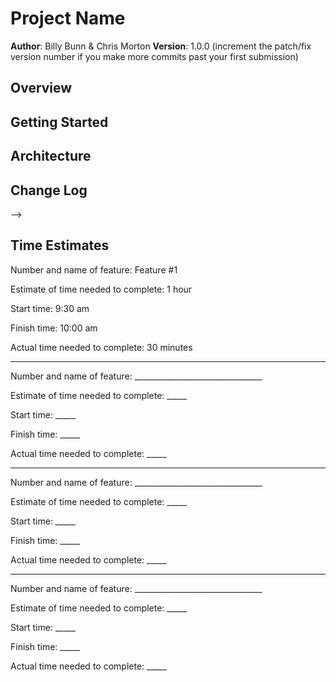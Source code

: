 # Project Name

**Author**: Billy Bunn & Chris Morton
**Version**: 1.0.0 (increment the patch/fix version number if you make more commits past your first submission)

## Overview
<!-- Provide a high level overview of what this application is and why you are building it, beyond the fact that it's an assignment for a Code Fellows 301 class. (i.e. What's your problem domain?) -->

## Getting Started
<!-- What are the steps that a user must take in order to build this app on their own machine and get it running? -->

## Architecture
<!-- Provide a detailed description of the application design. What technologies (languages, libraries, etc) you're using, and any other relevant design information. -->

## Change Log
<!-- Use this area to document the iterative changes made to your application as each feature is successfully implemented. Use time stamps. Here's an examples:

01-01-2001 4:59pm - Application now has a fully-functional express server, with GET and POST routes for the book resource.

## Credits and Collaborations
<!-- Give credit (and a link) to other people or resources that helped you build this application. -->
-->

## Time Estimates
<!-- For each of the features listed on the Trello board, make an estimate of the time it will take you to complete the feature, and record your start and finish times for that feature. -->
Number and name of feature: Feature #1

Estimate of time needed to complete: 1 hour

Start time: 9:30 am

Finish time: 10:00 am

Actual time needed to complete: 30 minutes

---
Number and name of feature: ________________________________

Estimate of time needed to complete: _____

Start time: _____

Finish time: _____

Actual time needed to complete: _____

---
Number and name of feature: ________________________________

Estimate of time needed to complete: _____

Start time: _____

Finish time: _____

Actual time needed to complete: _____

---
Number and name of feature: ________________________________

Estimate of time needed to complete: _____

Start time: _____

Finish time: _____

Actual time needed to complete: _____
